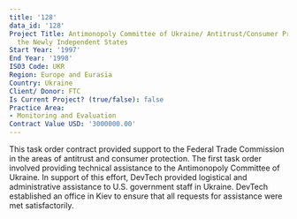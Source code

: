 ```yaml
---
title: '128'
data_id: '128'
Project Title: Antimonopoly Committee of Ukraine/ Antitrust/Consumer Protection in
  the Newly Independent States
Start Year: '1997'
End Year: '1998'
ISO3 Code: UKR
Region: Europe and Eurasia
Country: Ukraine
Client/ Donor: FTC
Is Current Project? (true/false): false
Practice Area:
- Monitoring and Evaluation
Contract Value USD: '3000000.00'
---
```


This task order contract provided support to the Federal Trade Commission in the areas of antitrust and consumer protection. The first task order involved providing technical assistance to the Antimonopoly Committee of Ukraine. In support of this effort, DevTech provided logistical and administrative assistance to U.S. government staff in Ukraine. DevTech established an office in Kiev to ensure that all requests for assistance were met satisfactorily.